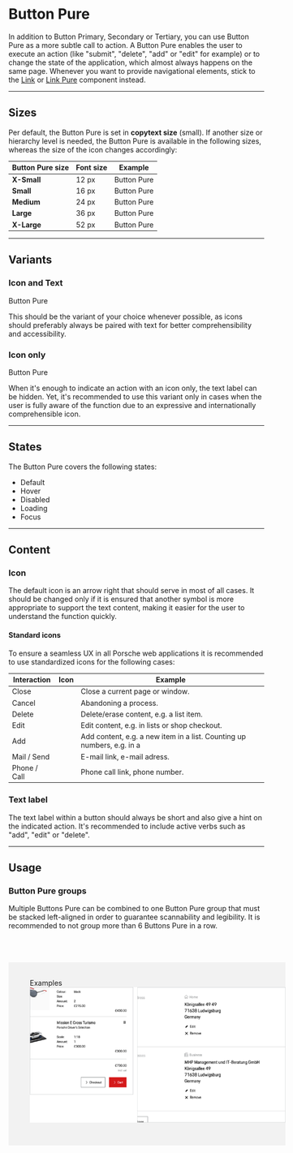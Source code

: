 # Button Pure

In addition to Button Primary, Secondary or Tertiary, you can use Button Pure as a more subtle call to action. A Button Pure enables the user to execute an action (like "submit", "delete", "add" or "edit" for example) or to change the state of the application, which almost always happens on the same page. Whenever you want to provide navigational elements, stick to the [Link](#/web/navigation/link) or [Link Pure](#/web/navigation/link-pure) component instead.

---

## Sizes

Per default, the Button Pure is set in **copytext size** (small). If another size or hierarchy level is needed, the Button Pure is available in the following sizes, whereas the size of the icon changes accordingly:


| Button Pure size | Font size | Example |
|------|------|------|
| **X-Small** | 12 px | <p-button-pure size="x-small">Button Pure</p-button-pure> |
| **Small** | 16 px | <p-button-pure size="small">Button Pure</p-button-pure> |
| **Medium** | 24 px | <p-button-pure size="medium">Button Pure</p-button-pure> |
| **Large** | 36 px | <p-button-pure size="large">Button Pure</p-button-pure> |
| **X-Large** | 52 px | <p-button-pure size="x-large">Button Pure</p-button-pure> |

--- 

## Variants

### Icon and Text

<p-button-pure size="large">Button Pure</p-button-pure>

This should be the variant of your choice whenever possible, as icons should preferably always be paired with text for better comprehensibility and accessibility.

### Icon only

<p-button-pure size="large" hide-label="true">Button Pure</p-button-pure>

When it's enough to indicate an action with an icon only, the text label can be hidden. Yet, it's recommended to use this variant only in cases when the user is fully aware of the function due to an expressive and internationally comprehensible icon. 

---

## States

The Button Pure covers the following states:

* Default
* Hover
* Disabled
* Loading
* Focus

---

## Content

### Icon
The default icon is an arrow right that should serve in most of all cases. It should be changed only if it is ensured that another symbol is more appropriate to support the text content, making it easier for the user to understand the function quickly. 


#### Standard icons

To ensure a seamless UX in all Porsche web applications it is recommended to use standardized icons for the following cases:

| Interaction | Icon | Example |
|----|----|----|
| Close | <p-icon name="close" aria-label="Close"></p-icon> | Close a current page or window. |
| Cancel | <p-icon name="close" aria-label="Close"></p-icon> | Abandoning a process. |
| Delete | <p-icon name="delete" aria-label="Delete"></p-icon> | Delete/erase content, e.g. a list item. | 
| Edit | <p-icon name="edit" aria-label="Edit"></p-icon> | Edit content, e.g. in lists or shop checkout. | 	
| Add | <p-icon name="add" aria-label="Add"></p-icon> | Add content, e.g. a new item in a list. Counting up numbers, e.g. in a   | 
| Mail / Send | <p-icon name="email" aria-label="E-Mail"></p-icon> | E-mail link, e-mail adress. | 
| Phone / Call | <p-icon name="phone" aria-label="Phone"></p-icon> | Phone call link, phone number. | 


### Text label 

The text label within a button should always be short and also give a hint on the indicated action. It's recommended to include active verbs such as "add", "edit" or "delete". 

---

## Usage

### Button Pure groups

Multiple Buttons Pure can be combined to one Button Pure group that must be stacked left-aligned in order to guarantee scannability and legibility. It is recommended to not group more than 6 Buttons Pure in a row.

<div style="background:#F2F2F2; width:100%; margin-top: 64px; padding-top: 32px; padding-left: 42px; padding-bottom: 42px;">
    <p-headline variant="headline-3" tag="h3" style="margin-bottom: 24px;">Examples</p-headline>
    <img src="./assets/button-pure.png" alt=""/>
</div>
